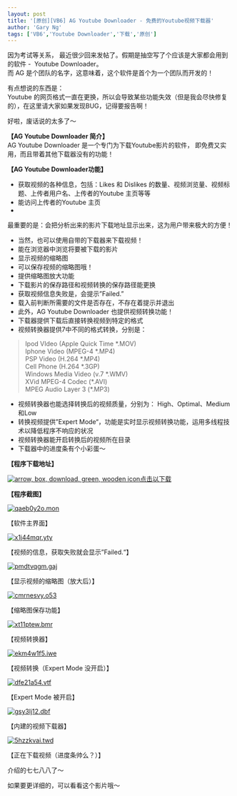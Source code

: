```yaml
---
layout: post
title: '[原创][VB6] AG Youtube Downloader - 免费的Youtube视频下载器'
author: 'Gary Ng'
tags: ['VB6','Youtube Downloader','下载','原创']
---
```


因为考试等关系，
最近很少回来发帖了。假期是抽空写了个应该是大家都会用到的软件 -  Youtube
Downloader。  
 而 AG 是个团队的名字，这意味着，这个软件是首个为一个团队而开发的！  
  
 有点想说的东西是：  
 Youtube
的网页格式一直在更换，所以会导致某些功能失效（但是我会尽快修复的），在这里请大家如果发现BUG，记得要报告啊！  
  
 好啦，废话说的太多了～  
  
 **【AG Youtube Downloader 简介】**  
 AG Youtube Downloader 是一个专门为下载Youtube影片的软件，
即免费又实用，而且带着其他下载器没有的功能！  
  
 **【AG Youtube Downloader功能】**  
 - 获取视频的各种信息，包括：Likes 和 Dislikes
的数量、视频浏览量、视频标题、上传者用户名、上传者的Youtube 主页等等  
 - 能访问上传者的Youtube 主页  
 -
最重要的是：会把分析出来的影片下载地址显示出来，这为用户带来极大的方便！  
 - 当然，也可以使用自带的下载器来下载视频！  
 - 能在浏览器中浏览将要被下载的影片  
 - 显示视频的缩略图  
 - 可以保存视频的缩略图哦！  
 - 提供缩略图放大功能  
 - 下载影片的保存路径和视频转换的保存路径能更换  
 - 获取视频信息失败是，会提示”Failed.”  
 - 载入前判断所需要的文件是否存在，不存在着提示并退出  
 - 此外，AG Youtube Downloader 也提供视频转换功能！  
 - 下载器提供下载后直接转换视频到特定的格式  
 - 视频转换器提供7中不同的格式转换，分别是：  

> Ipod VIdeo (Apple Quick Time \*.MOV)  
>  Iphone Video (MPEG-4 \*.MP4)  
>  PSP Video (H.264 \*.MP4)  
>  Cell Phone (H.264 \*.3GP)  
>  Windows Media Video (v.7 \*.WMV)  
>  XVid MPEG-4 Codec (\*.AVI)  
>  MPEG Audio Layer 3 (\*.MP3)

- 视频转换器也能选择转换后的视频质量，分别为：
High、Optimal、Medium和Low  
 - 转换视频提供”Expert
Mode“，功能是实时显示视频转换功能，运用多线程技术以降低程序不响应的状况  
 - 视频转换器能开启转换后的视频所在目录  
 - 下载器中的进度条有个小彩蛋～  

<!-- More -->
 
**【程序下载地址】**  

[![arrow, box, download, green, wooden
icon](http://cdn1.iconfinder.com/data/icons/CrystalClear/128x128/apps/ark2.png)](http://dl.dropbox.com/u/43619472/%E6%89%B9%E5%A4%84%E7%90%86/VB6/Youtube%20Downloader/AG%20Youtube%20Downloader%20-%20By%20GaryNg.zip "AG Youtube Downloader")[点击以下载](http://dl.dropbox.com/u/43619472/%E6%89%B9%E5%A4%84%E7%90%86/VB6/Youtube%20Downloader/AG%20Youtube%20Downloader%20-%20By%20GaryNg.zip)

**【程序截图】**  

[![qaeb0y2o.mon](http://lh5.ggpht.com/-Bz21n4Fweq0/T2ia6kdaUrI/AAAAAAAABaY/WSGQbZzOHjQ/qaeb0y2o.mon_thumb.png?imgmax=800 "qaeb0y2o.mon")](http://lh5.ggpht.com/-cI6g-MVbTko/T2ia5W0fUmI/AAAAAAAABaQ/ukZ9eQdSXEw/s1600-h/qaeb0y2o.mon%25255B3%25255D.png)  

【软件主界面】

[![x1j44mqr.yty](http://lh5.ggpht.com/-GVpadq4EnpQ/T2ia9Oq43fI/AAAAAAAABao/ovg_hH5Hnpw/x1j44mqr.yty_thumb.png?imgmax=800 "x1j44mqr.yty")](http://lh3.ggpht.com/-WdiZ1d8AtaY/T2ia73anLTI/AAAAAAAABag/cxCIFEgBC84/s1600-h/x1j44mqr.yty%25255B3%25255D.png)

【视频的信息，获取失败就会显示”Failed.“】

[![pmdtvqgm.gaj](http://lh6.ggpht.com/-NmKIXOzU6Yg/T2ibCjPHN3I/AAAAAAAABa4/ny61NugwfjU/pmdtvqgm.gaj_thumb.png?imgmax=800 "pmdtvqgm.gaj")](http://lh5.ggpht.com/-4I4HqsOt5b0/T2ibAeU_n_I/AAAAAAAABaw/RrxeeZ6mMVk/s1600-h/pmdtvqgm.gaj%25255B3%25255D.png)

【显示视频的缩略图（放大后）】

[![cmrnesvy.o53](http://lh3.ggpht.com/-gYoE0JFfhrE/T2ibG4SzsAI/AAAAAAAABbI/1mj7BPlGtT8/cmrnesvy.o53_thumb.png?imgmax=800 "cmrnesvy.o53")](http://lh6.ggpht.com/-iqNZvsrAt3M/T2ibEq-3_WI/AAAAAAAABbA/oJX-woZIrAE/s1600-h/cmrnesvy.o53%25255B3%25255D.png)

【缩略图保存功能】

[![xt11ptew.bmr](http://lh5.ggpht.com/-Nll9u2SsnYE/T2ibI_shc8I/AAAAAAAABbY/0wuBqnmLv_o/xt11ptew.bmr_thumb.png?imgmax=800 "xt11ptew.bmr")](http://lh3.ggpht.com/-QUW8rSdOOr0/T2ibHxh7WzI/AAAAAAAABbQ/DlUOMhKFkI8/s1600-h/xt11ptew.bmr%25255B3%25255D.png)

【视频转换器】

[![ekm4w1f5.iwe](http://lh3.ggpht.com/-qjvD_dWTyeY/T2ibLWrNjvI/AAAAAAAABbo/qEaBTDRVjlw/ekm4w1f5.iwe_thumb.png?imgmax=800 "ekm4w1f5.iwe")](http://lh3.ggpht.com/-Swf8VdJ25wI/T2ibKPoGx2I/AAAAAAAABbg/4lq9IImJ9Q0/s1600-h/ekm4w1f5.iwe%25255B3%25255D.png)

【视频转换（Expert Mode 没开启）】

[![dfe21a54.vtf](http://lh6.ggpht.com/-WYSeS_J99Yc/T2ibOKklOEI/AAAAAAAABb4/Pjpl1Btd21Q/dfe21a54.vtf_thumb.png?imgmax=800 "dfe21a54.vtf")](http://lh4.ggpht.com/-DDp8S0ygHoA/T2ibM0dQqFI/AAAAAAAABbw/28iVRZ5JrOM/s1600-h/dfe21a54.vtf%25255B3%25255D.png)

【Expert Mode 被开启】

[![gsy3lj12.dbf](http://lh6.ggpht.com/-PXeEk3I0DiE/T2ibQX9EunI/AAAAAAAABcI/FToQb9uniXs/gsy3lj12.dbf_thumb.png?imgmax=800 "gsy3lj12.dbf")](http://lh6.ggpht.com/-DHY9Odrr8I8/T2ibPL81A5I/AAAAAAAABcA/AvQwrzXwRAs/s1600-h/gsy3lj12.dbf%25255B3%25255D.png)

【内建的视频下载器】

[![5hzzkvai.twd](http://lh3.ggpht.com/-pG0Mo7-tbQs/T2ibTUipRYI/AAAAAAAABcY/4DsU4-0eExI/5hzzkvai.twd_thumb.png?imgmax=800 "5hzzkvai.twd")](http://lh4.ggpht.com/-0nnkf6Cg2SU/T2ibRuDVwLI/AAAAAAAABcQ/nUq2PNhqP7M/s1600-h/5hzzkvai.twd%25255B3%25255D.png)

【正在下载视频（进度条帅么？）】

  

介绍的七七八八了～

如果要更详细的，可以看看这个影片哦～

